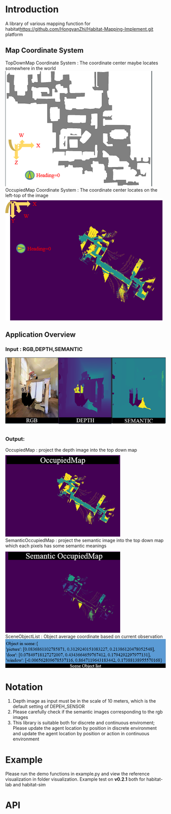 
# Introduction 
A library of various mapping function for habitat<https://github.com/HongyanZhi/Habitat-Mapping-Implement.git> platform

## Map Coordinate System
TopDownMap Coordinate System : The coordinate center maybe locates somewhere in the world
![Input](figures/TopDownMapCoordinate.png)  
OccupiedMap Coordinate System  : The coordinate center locates on the left-top of the image
![Input](figures/OccupiedMapCoordinate.png)  

## Application Overview
### Input : RGB,DEPTH,SEMANTIC
![Input](figures/Input.png)
### Output:     
OccupiedMap : project the depth image into the top down map
![Input](figures/OccupiedMap.png)  
SemanticOccupiedMap : project the semantic image into the top down map which each pixels has some semantic meanings  
![Input](figures/SemanticOccupiedMap.png)    
SceneObjectList : Object average coordinate based on current observation 
![Input](figures/SceneObjectList.jpg)        

# Notation
1. Depth image as input must be in the scale of 10 meters, which is the default setting of DEPEH_SENSOR
2. Please carefully check if the semantic images corresponding to the rgb images
3. This library is suitable both for discrete and continuous enviroment; Please update the agent location by position in discrete environment and update the agent location by position or action in  continuous environment 

# Example
Please run the demo functions in example.py and view the reference visualization in folder visualization. Example test on **v0.2.1** both for habitat-lab and habitat-sim

# API
